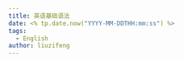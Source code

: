 ```yaml
---
title: 英语基础语法
date: <% tp.date.now("YYYY-MM-DDTHH:mm:ss") %>
tags:
  - English
author: liuzifeng
---
```

